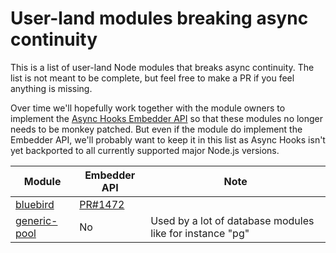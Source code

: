 # User-land modules breaking async continuity

This is a list of user-land Node modules that breaks async continuity.
The list is not meant to be complete, but feel free to make a PR if you
feel anything is missing.

Over time we'll hopefully work together with the module owners to
implement the [Async Hooks Embedder
API](https://nodejs.org/api/async_hooks.html#async_hooks_javascript_embedder_api)
so that these modules no longer needs to be monkey patched. But even if
the module do implement the Embedder API, we'll probably want to keep it
in this list as Async Hooks isn't yet backported to all currently
supported major Node.js versions.

Module | Embedder API | Note
-------|--------------|------
[bluebird](https://github.com/petkaantonov/bluebird) | [PR#1472](https://github.com/petkaantonov/bluebird/pull/1472) |
[generic-pool](https://github.com/coopernurse/node-pool) | No | Used by a lot of database modules like for instance "pg"
